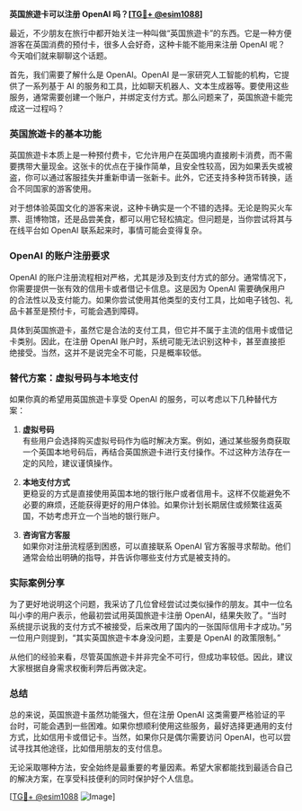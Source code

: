 **英国旅遊卡可以注册 OpenAI 吗？[[TG💪+ @esim1088](https://t.me/s/esim1088)]**

最近，不少朋友在旅行中都开始关注一种叫做“英国旅遊卡”的东西。它是一种方便游客在英国消费的预付卡，很多人会好奇，这种卡能不能用来注册 OpenAI 呢？今天咱们就来聊聊这个话题。

首先，我们需要了解什么是 OpenAI。OpenAI 是一家研究人工智能的机构，它提供了一系列基于 AI 的服务和工具，比如聊天机器人、文本生成器等。要使用这些服务，通常需要创建一个账户，并绑定支付方式。那么问题来了，英国旅遊卡能完成这一过程吗？

### 英国旅遊卡的基本功能

英国旅遊卡本质上是一种预付费卡，它允许用户在英国境内直接刷卡消费，而不需要携带大量现金。这张卡的优点在于操作简单，且安全性较高，因为如果丢失或被盗，你可以通过客服挂失并重新申请一张新卡。此外，它还支持多种货币转换，适合不同国家的游客使用。

对于想体验英国文化的游客来说，这种卡确实是一个不错的选择。无论是购买火车票、逛博物馆，还是品尝美食，都可以用它轻松搞定。但问题是，当你尝试将其与在线平台如 OpenAI 联系起来时，事情可能会变得复杂。

### OpenAI 的账户注册要求

OpenAI 的账户注册流程相对严格，尤其是涉及到支付方式的部分。通常情况下，你需要提供一张有效的信用卡或者借记卡信息。这是因为 OpenAI 需要确保用户的合法性以及支付能力。如果你尝试使用其他类型的支付工具，比如电子钱包、礼品卡甚至是预付卡，可能会遇到障碍。

具体到英国旅遊卡，虽然它是合法的支付工具，但它并不属于主流的信用卡或借记卡类别。因此，在注册 OpenAI 账户时，系统可能无法识别这种卡，甚至直接拒绝接受。当然，这并不是说完全不可能，只是概率较低。

### 替代方案：虚拟号码与本地支付

如果你真的希望用英国旅遊卡享受 OpenAI 的服务，可以考虑以下几种替代方案：

1. **虚拟号码**  
   有些用户会选择购买虚拟号码作为临时解决方案。例如，通过某些服务商获取一个英国本地号码后，再结合英国旅遊卡进行支付操作。不过这种方法存在一定的风险，建议谨慎操作。

2. **本地支付方式**  
   更稳妥的方式是直接使用英国本地的银行账户或者信用卡。这样不仅能避免不必要的麻烦，还能获得更好的用户体验。如果你计划长期居住或频繁往返英国，不妨考虑开立一个当地的银行账户。

3. **咨询官方客服**  
   如果你对注册流程感到困惑，可以直接联系 OpenAI 官方客服寻求帮助。他们通常会给出明确的指导，并告诉你哪些支付方式是被支持的。

### 实际案例分享

为了更好地说明这个问题，我采访了几位曾经尝试过类似操作的朋友。其中一位名叫小李的用户表示，他最初尝试用英国旅遊卡注册 OpenAI，结果失败了。“当时系统提示说我的支付方式不被接受，后来改用了国内的一张国际信用卡才成功。”另一位用户则提到，“其实英国旅遊卡本身没问题，主要是 OpenAI 的政策限制。”

从他们的经验来看，尽管英国旅遊卡并非完全不可行，但成功率较低。因此，建议大家根据自身需求权衡利弊后再做决定。

### 总结

总的来说，英国旅遊卡虽然功能强大，但在注册 OpenAI 这类需要严格验证的平台时，可能会遇到一些困难。如果你想顺利使用这些服务，最好选择更通用的支付方式，比如信用卡或借记卡。当然，如果你只是偶尔需要访问 OpenAI，也可以尝试寻找其他途径，比如借用朋友的支付信息。

无论采取哪种方法，安全始终是最重要的考量因素。希望大家都能找到最适合自己的解决方案，在享受科技便利的同时保护好个人信息。

[[TG💪+ @esim1088](https://t.me/s/esim1088) ![Image](https://i.postimg.cc/4NQfJmqS/Snipaste-2025-05-13-00-14-12.png)]